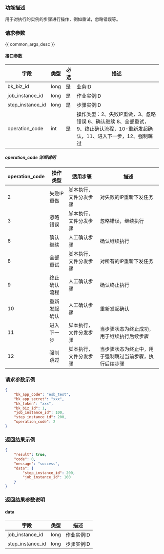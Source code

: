 ### 功能描述

用于对执行的实例的步骤进行操作，例如重试，忽略错误等。

### 请求参数

{{ common_args_desc }}

#### 接口参数

| 字段      |  类型      | 必选   |  描述      |
|-----------|------------|--------|------------|
| bk_biz_id   |  long       | 是     | 业务ID |
| job_instance_id   |  long       | 是     | 作业实例ID |
| step_instance_id |  long     | 是     | 步骤实例ID |
| operation_code |  int     | 是     | 操作类型：2、失败IP重做，3、忽略错误 6、确认继续 8、全部重试，9、终止确认流程，10-重新发起确认，11、进入下一步，12、强制跳过 |


##### operation_code 详细说明
| operation_code | 操作类型 | 适用步骤 | 描述 |
|-----------|------------|--------|------------|
| 2  | 失败IP重做   | 脚本执行，文件分发步骤 | 对失败的IP重新下发任务 |
| 3  | 忽略错误     | 脚本执行，文件分发步骤 | 忽略错误，继续执行     |
| 6  | 确认继续     | 人工确认步骤           | 确认继续执行           |
| 8  | 全部重试     | 脚本执行，文件分发步骤 | 对所有的IP重新下发任务 |
| 9  | 终止确认流程 | 人工确认步骤           | 确认终止执行           |
| 10 | 重新发起确认 | 人工确认步骤           | 重新发起确认           |
| 11 | 进入下一步   | 脚本执行，文件分发步骤 | 当步骤状态为终止成功，用于继续执行后续步骤 |
| 12 | 强制跳过     | 脚本执行，文件分发步骤 | 当步骤状态为终止中，用于强制跳过当前步骤，执行后续步骤|

### 请求参数示例

```json
{
    "bk_app_code": "esb_test",
    "bk_app_secret": "xxx",
    "bk_token": "xxx",
    "bk_biz_id": 1,
    "job_instance_id": 100,
    "step_instance_id": 200,
    "operation_code": 2
}
```

### 返回结果示例

```json
{
    "result": true,
    "code": 0,
    "message": "success",
    "data": {
        "step_instance_id": 200,
        "job_instance_id": 100
    }
}
```

### 返回结果参数说明

#### data

| 字段      | 类型      | 描述      |
|-----------|-----------|-----------|
| job_instance_id     | long      | 作业实例ID |
| step_instance_id    | long      | 步骤实例ID |
